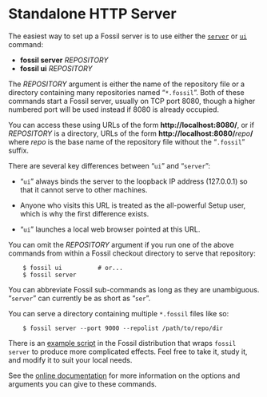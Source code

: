 # Standalone HTTP Server

The easiest way to set up a Fossil server is to use either the
[`server`](/help/server) or [`ui`](/help/ui) command:

*  **fossil server** _REPOSITORY_
*  **fossil ui** _REPOSITORY_

The _REPOSITORY_ argument is either the name of the repository file or a
directory containing many repositories named “`*.fossil`”.  Both of these
commands start a Fossil server, usually on TCP port 8080, though a
higher numbered port will be used instead if 8080 is already occupied.

You can access these using URLs of the form **http://localhost:8080/**,
or if _REPOSITORY_ is a directory, URLs of the form
**http://localhost:8080/**_repo_**/** where _repo_ is the base name of
the repository file without the “`.fossil`” suffix.

There are several key differences between “`ui`” and “`server`”:

*   “`ui`” always binds the server to the loopback IP address (127.0.0.1)
    so that it cannot serve to other machines.

*   Anyone who visits this URL is treated as the all-powerful Setup
    user, which is why the first difference exists.
  
*   “`ui`” launches a local web browser pointed at this URL.

You can omit the _REPOSITORY_ argument if you run one of the above
commands from within a Fossil checkout directory to serve that
repository:

        $ fossil ui          # or...
        $ fossil server

You can abbreviate Fossil sub-commands as long as they are unambiguous.
“`server`” can currently be as short as “`ser`”.

You can serve a directory containing multiple `*.fossil` files like so:

        $ fossil server --port 9000 --repolist /path/to/repo/dir

There is an [example script](/file/tools/fslsrv) in the Fossil
distribution that wraps `fossil server` to produce more complicated
effects. Feel free to take it, study it, and modify it to suit your
local needs.

See the [online documentation](/help/server) for more information on the
options and arguments you can give to these commands.
